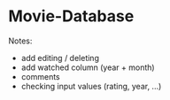 # Movie-Database

Notes:

- add editing / deleting
- add watched column (year + month)
- comments
- checking input values (rating, year, ...)